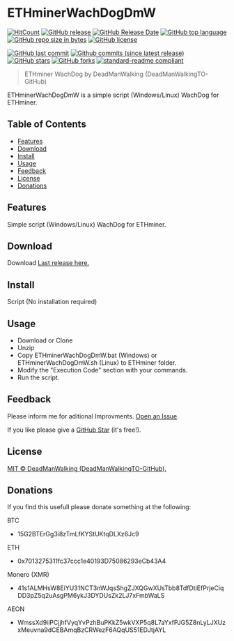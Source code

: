 # ETHminerWachDogDmW
[![HitCount](http://hits.dwyl.io/DeadManWalkingTO/ETHminerWachDogDmW.svg)](../../)
[![GitHub release](https://img.shields.io/github/release/DeadManWalkingTO/ETHminerWachDogDmW/all.svg)](../../releases/latest)
[![GitHub Release Date](https://img.shields.io/github/release-date-pre/DeadManWalkingTO/ETHminerWachDogDmW.svg)](../../releases/latest)
[![GitHub top language](https://img.shields.io/github/languages/top/DeadManWalkingTO/ETHminerWachDogDmW.svg)](../../)
[![GitHub repo size in bytes](https://img.shields.io/github/repo-size/DeadManWalkingTO/ETHminerWachDogDmW.svg)](../../)
[![GitHub license](https://img.shields.io/github/license/DeadManWalkingTO/ETHminerWachDogDmW.svg)](./LICENSE)

[![GitHub last commit](https://img.shields.io/github/last-commit/DeadManWalkingTO/ETHminerWachDogDmW.svg)](../../)
[![Github commits (since latest release)](https://img.shields.io/github/commits-since/DeadManWalkingTO/ETHminerWachDogDmW/latest.svg)](../../)
[![GitHub stars](https://img.shields.io/github/stars/DeadManWalkingTO/ETHminerWachDogDmW.svg)](../../stargazers)
[![GitHub forks](https://img.shields.io/github/forks/DeadManWalkingTO/ETHminerWachDogDmW.svg)](../../network)
[![standard-readme compliant](https://img.shields.io/badge/readme%20style-standard-brightgreen.svg)](./README.md)
> ETHminer WachDog by DeadManWalking (DeadManWalkingTO-GitHub) 

ETHminerWachDogDmW is a simple script (Windows/Linux) WachDog for ETHminer. 

## Table of Contents
- [Features](#features)
- [Download](#download)
- [Install](#install)
- [Usage](#usage)
- [Feedback](#feedback)
- [License](#license)
- [Donations](#donations)

## Features
Simple script (Windows/Linux) WachDog for ETHminer. 

## Download
Download [Last release here.](../../releases/latest)

## Install
Script (No installation required)

## Usage
* Download or Clone
* Unzip
* Copy ETHminerWachDogDmW.bat (Windows) or ETHminerWachDogDmW.sh (Linux) to ETHminer folder.
* Modify the "Execution Code" section with your commands.
* Run the script.

## Feedback
Please inform me for aditional Improvments. [Open an Issue](../../issues).

If you like please give a [GitHub Star](../../stargazers) (it's free!).

## License

[MIT © DeadManWalking (DeadManWalkingTO-GitHub).](./LICENSE)

## Donations

If you find this usefull please donate something at the following:

BTC
* 15G2BTErGg3i8zTmLfKYStUKtqDLXz6Jc9

ETH
* 0x7013275311fc37ccc1e40193D75086293eCb43A4

Monero (XMR)
* 41s1ALMHsW8EiYU31NCT3nWJqsShgZJXQGwXUsTbb8TdfDtiEfPrjeCiqDD3pZ5q2uAsgPM6ykJ3DYDUsZk2LJ7xFmbWaLS

AEON
* WmssXd9iiPCjjhfVyqYvPzhBuPKkZ5wkVXP5q8L7aYxfPJG5Z8nLyLJXUzxMeuvna9dCEBAmqBzCRWezF6AQqUS51EDJtjAYL
